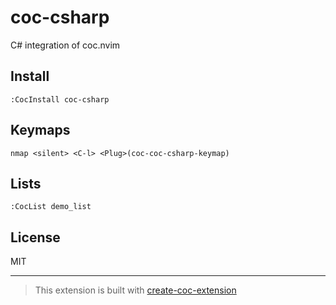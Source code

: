 # coc-csharp

C# integration of coc.nvim

## Install

`:CocInstall coc-csharp`

## Keymaps

`nmap <silent> <C-l> <Plug>(coc-coc-csharp-keymap)`

## Lists

`:CocList demo_list`

## License

MIT

---

> This extension is built with [create-coc-extension](https://github.com/fannheyward/create-coc-extension)
